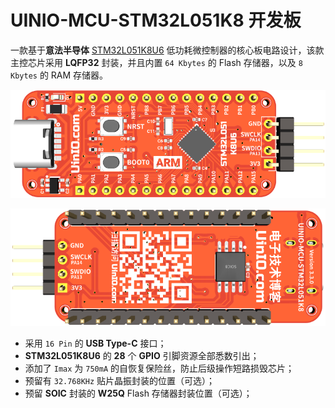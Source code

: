 # UINIO-MCU-STM32L051K8 开发板

一款基于**意法半导体** [STM32L051K8U6](https://www.st.com/en/microcontrollers-microprocessors/stm32l051k8.html) 低功耗微控制器的核心板电路设计，该款主控芯片采用 **LQFP32** 封装，并且内置 `64 Kbytes` 的 Flash 存储器，以及 `8 Kbytes` 的 RAM 存储器。

![](./Images/PCB-3D-1.png)

![](./Images/PCB-3D-2.png)

- 采用 `16 Pin` 的 **USB Type-C** 接口；
- **STM32L051K8U6** 的 **28** 个 **GPIO** 引脚资源全部悉数引出；
- 添加了 `Imax` 为 `750mA` 的自恢复保险丝，防止后级操作短路损毁芯片；
- 预留有 `32.768KHz` 贴片晶振封装的位置（可选）；
- 预留 **SOIC** 封装的 **W25Q** Flash 存储器封装位置（可选）；
